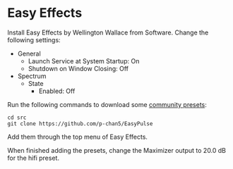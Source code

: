 # Easy Effects

Install Easy Effects by Wellington Wallace from Software. Change the following settings:

- General
  - Launch Service at System Startup: On
  - Shutdown on Window Closing: Off
- Spectrum
  - State
    - Enabled: Off

Run the following commands to download some [community presets](https://github.com/wwmm/easyeffects/wiki/Community-presets):

```
cd src
git clone https://github.com/p-chan5/EasyPulse
```

Add them through the top menu of Easy Effects.

When finished adding the presets, change the Maximizer output to 20.0 dB for the hifi preset.

